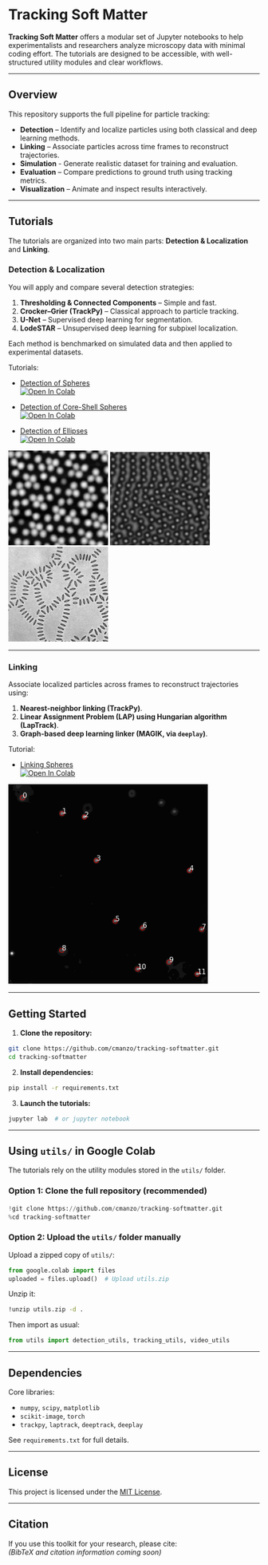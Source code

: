 # Tracking Soft Matter

**Tracking Soft Matter** offers a modular set of Jupyter notebooks to help experimentalists and researchers analyze microscopy data with minimal coding effort. The tutorials are designed to be accessible, with well-structured utility modules and clear workflows.

---

## Overview

This repository supports the full pipeline for particle tracking:

- **Detection** – Identify and localize particles using both classical and deep learning methods.
- **Linking** – Associate particles across time frames to reconstruct trajectories.
- **Simulation** - Generate realistic dataset for training and evaluation.
- **Evaluation** – Compare predictions to ground truth using tracking metrics.
- **Visualization** – Animate and inspect results interactively.

---

## Tutorials

The tutorials are organized into two main parts: **Detection & Localization** and **Linking**.

### Detection & Localization

You will apply and compare several detection strategies:

1. **Thresholding & Connected Components** – Simple and fast.
2. **Crocker–Grier (TrackPy)** – Classical approach to particle tracking.
3. **U-Net** – Supervised deep learning for segmentation.
4. **LodeSTAR** – Unsupervised deep learning for subpixel localization.

Each method is benchmarked on simulated data and then applied to experimental datasets.

Tutorials:

- [Detection of Spheres](tutorial/detection/spheres/detection_spheres.ipynb)  
  [![Open In Colab](https://colab.research.google.com/assets/colab-badge.svg)](https://colab.research.google.com/github/cmanzo/tracking-softmatter/blob/main/tutorial/detection/spheres/detection_spheres.ipynb)

- [Detection of Core-Shell Spheres](tutorial/detection/core-shell%20spheres/detection_core-shell.ipynb)  
  [![Open In Colab](https://colab.research.google.com/assets/colab-badge.svg)](https://colab.research.google.com/github/cmanzo/tracking-softmatter/blob/main/tutorial/detection/core-shell%20spheres/detection_core-shell.ipynb)

- [Detection of Ellipses](tutorial/detection/ellipses/detection_ellipses.ipynb)  
  [![Open In Colab](https://colab.research.google.com/assets/colab-badge.svg)](https://colab.research.google.com/github/cmanzo/tracking-softmatter/blob/main/tutorial/detection/ellipses/detection_ellipses.ipynb)

<p align="left">
  <img width="200" src="assets/fig1.png?raw=true">
  <img width="200" src="assets/fig2.png?raw=true">
  <img width="200" src="assets/fig3.png?raw=true">
</p>

---

### Linking

Associate localized particles across frames to reconstruct trajectories using:

1. **Nearest-neighbor linking (TrackPy)**.
2. **Linear Assignment Problem (LAP) using Hungarian algorithm (LapTrack)**.
3. **Graph-based deep learning linker (MAGIK, via `deeplay`)**.

Tutorial:

- [Linking Spheres](tutorial/linking/spheres/linking_spheres.ipynb)  
  [![Open In Colab](https://colab.research.google.com/assets/colab-badge.svg)](https://colab.research.google.com/github/cmanzo/tracking-softmatter/blob/main/tutorial/linking/spheres/linking_spheres.ipynb)

<p align="left">
  <img width="400" src="assets/track.gif?raw=true">
</p>

---

## Getting Started

1. **Clone the repository:**

```bash
git clone https://github.com/cmanzo/tracking-softmatter.git
cd tracking-softmatter
```

2. **Install dependencies:**

```bash
pip install -r requirements.txt
```

3. **Launch the tutorials:**

```bash
jupyter lab  # or jupyter notebook
```

---

## Using `utils/` in Google Colab

The tutorials rely on the utility modules stored in the `utils/` folder.

### Option 1: Clone the full repository (recommended)

```python
!git clone https://github.com/cmanzo/tracking-softmatter.git
%cd tracking-softmatter
```

### Option 2: Upload the `utils/` folder manually

Upload a zipped copy of `utils/`:

```python
from google.colab import files
uploaded = files.upload()  # Upload utils.zip
```

Unzip it:

```bash
!unzip utils.zip -d .
```

Then import as usual:

```python
from utils import detection_utils, tracking_utils, video_utils
```

---

## Dependencies

Core libraries:

- `numpy`, `scipy`, `matplotlib`
- `scikit-image`, `torch`
- `trackpy`, `laptrack`, `deeptrack`, `deeplay`

See `requirements.txt` for full details.

---

## License

This project is licensed under the [MIT License](LICENSE).

---

## Citation

If you use this toolkit for your research, please cite:  
*(BibTeX and citation information coming soon)*
